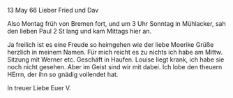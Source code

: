  13 May 66
Lieber Fried und Dav

Also Montag früh von Bremen fort, und um 3 Uhr Sonntag in Mühlacker, sah den lieben Paul 2 St lang und kam Mittags hier an.

Ja freilich ist es eine Freude so heimgehen wie der liebe Moerike Grüße herzlich in meinem Namen. Für mich reicht es zu nichts ich habe am Mittw. Sitzung mit Werner etc. Geschäft in Haufen. Louise liegt krank, ich habe sie noch nicht gesehen. Aber im Geist sind wir mit dabei. Ich lobe den theuern HErrn, der ihn so gnädig vollendet hat.

 In treuer Liebe
 Euer V.
